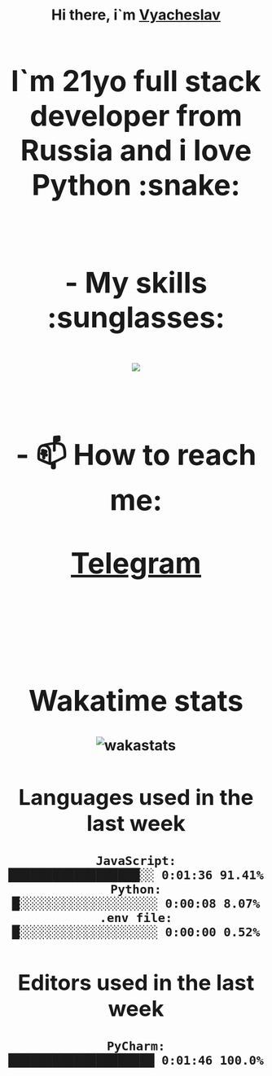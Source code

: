 <h1 align='center'>Hi there, i`m <a href='https://t.me/syavabrazzzers'>Vyacheslav<a/> <h1/>

<p>I`m 21yo full stack developer from Russia and i love Python :snake: <p/>

<br>
- My skills :sunglasses:
<p align="center">
    <img src="https://skillicons.dev/icons?i=git,docker,linux,postgres,mysql,python,django,fastapi,javascript,typescript,react,next,tailwind" />
<p/>

<br>
- 📫 How to reach me: 
<p>
<a href='https://t.me/syavabrazzzers'>Telegram<a/>
<p/>
<br>

<h1 align='center'>Wakatime stats</h1>

<img alt="wakastats" src="https://waka-widget.up.railway.app/language?langs=all&user=TaiLo&randomGradient=true&bgLineColor=696969&maxLangs=5&theme=dark" />
    
<!--START_SECTION:waka-->
## Languages used in the last week
```text
JavaScript:           ██████████████████░░ 0:01:36 91.41%
Python:               █░░░░░░░░░░░░░░░░░░░ 0:00:08 8.07%
.env file:            █░░░░░░░░░░░░░░░░░░░ 0:00:00 0.52%
```
## Editors used in the last week
```text
PyCharm:              ████████████████████ 0:01:46 100.0%
```

<!--END_SECTION:waka-->


